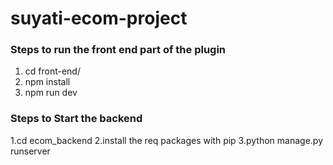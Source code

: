 # suyati-ecom-project


### Steps to run the front end part of the plugin 
1. cd front-end/
2. npm install
3. npm run dev

### Steps to Start the backend
1.cd ecom_backend
2.install the req packages with pip
3.python manage.py runserver
